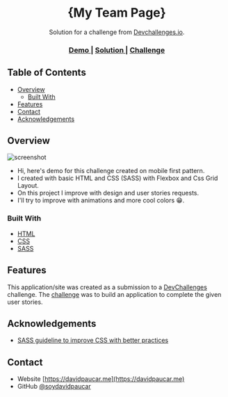 <h1 align="center">{My Team Page}</h1>

<div align="center">
   Solution for a challenge from  <a href="http://devchallenges.io" target="_blank">Devchallenges.io</a>.
</div>

<div align="center">
  <h3>
    <a href="https://davidpaucar.me/my-team-page/">
      Demo
    </a>
    <span> | </span>
    <a href="https://davidpaucar.me/my-team-page/">
      Solution
    </a>
    <span> | </span>
    <a href="https://devchallenges.io/challenges/hhmesazsqgKXrTkYkt0U">
      Challenge
    </a>
  </h3>
</div>

## Table of Contents

- [Overview](#overview)
    - [Built With](#built-with)
- [Features](#features)
- [Contact](#contact)
- [Acknowledgements](#acknowledgements)

<!-- OVERVIEW -->

## Overview

![screenshot](https://i.ibb.co/t2VbRkC/Screenshot-2021-04-16-My-Team-Page.png)

- Hi, here's demo for this challenge created on mobile first pattern.
- I created with basic HTML and CSS (SASS) with Flexbox and Css Grid Layout.
- On this project I improve with design and user stories requests.
- I'll try to improve with animations and more cool colors 😁.

### Built With

- [HTML](https://developer.mozilla.org/es/docs/Web/HTML)
- [CSS](https://developer.mozilla.org/es/docs/Web/CSS)
- [SASS](https://sass-lang.com/)

## Features

This application/site was created as a submission to a [DevChallenges](https://devchallenges.io/challenges) challenge.
The [challenge](https://devchallenges.io/challenges/hhmesazsqgKXrTkYkt0U) was to build an application to complete the
given user stories.

## Acknowledgements

- [SASS guideline to improve CSS with better practices](https://sass-guidelin.es/)

## Contact

- Website [https://davidpaucar.me](https://davidpaucar.me)
- GitHub [@soydavidpaucar](https://github.com/soydavidpaucar)
